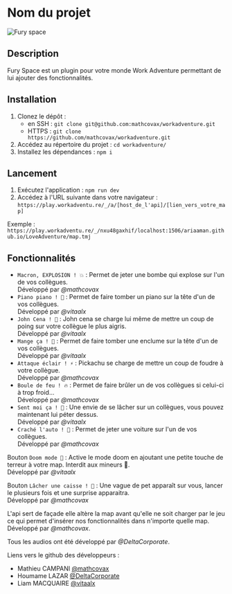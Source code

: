 # Nom du projet
![Fury space](https://i.imgur.com/xL3r0cK.png)

## Description
Fury Space est un plugin pour votre monde Work Adventure permettant de lui ajouter des fonctionnalités.

## Installation
1. Clonez le dépôt : 
    - en SSH : `git clone git@github.com:mathcovax/workadventure.git`
    - HTTPS : `git clone https://github.com/mathcovax/workadventure.git`
2. Accédez au répertoire du projet : `cd workadventure/`
3. Installez les dépendances : `npm i`

## Lancement
1. Exécutez l'application : `npm run dev`
2. Accédez à l'URL suivante dans votre navigateur : `https://play.workadventu.re/_/a/[host_de_l'api]/[lien_vers_votre_map]`

Exemple : `https://play.workadventu.re/_/nxu48gaxhif/localhost:1506/ariaaman.github.io/LoveAdventure/map.tmj`

## Fonctionnalités
- `Macron, EXPLOSION ! 💥` : Permet de jeter une bombe qui explose sur l'un de vos collègues. <br>Développé par *@mathcovax*
- `Piano piano ! 🎹` : Permet de faire tomber un piano sur la tête d'un de vos collègues. <br>Développé par *@vitaalx*
- `John Cena ! 🥊` : John cena se charge lui même de mettre un coup de poing sur votre collègue le plus aigris. <br>Développé par *@vitaalx*
- `Mange ça ! 🔨` : Permet de faire tomber une enclume sur la tête d'un de vos collègues. <br>Développé par *@vitaalx*
- `Attaque éclair ! ⚡️` : Pickachu se charge de mettre un coup de foudre à votre collègue. <br>Développé par *@mathcovax*
- `Boule de feu ! 🔥` : Permet de faire brûler un de vos collègues si celui-ci à trop froid... <br>Développé par *@mathcovax*
- `Sent moi ça ! 💨` : Une envie de se lâcher sur un collègues, vous pouvez maintenant lui péter dessus. <br>Développé par *@vitaalx*
- `Craché l'auto ! 🚗` : Permet de jeter une voiture sur l'un de vos collègues. <br>Développé par *@mathcovax*

Bouton `Doom mode 👹` : Active le mode doom en ajoutant une petite touche de terreur à votre map. Interdit aux mineurs 🔞. <br>Développé par *@vitaalx*

Bouton `Lâcher une caisse ! 💨` : Une vague de pet apparaît sur vous, lancer le plusieurs fois et une surprise apparaitra. <br>Développé par *@mathcovax*

L'api sert de façade elle altère la map avant qu'elle ne soit charger par le jeu ce qui permet d'insérer nos fonctionnalités dans n'importe quelle map.
<br>Développé par *@mathcovax*.

Tous les audios ont été développé par *@DeltaCorporate*.

Liens vers le github des développeurs : 
- Mathieu CAMPANI [@mathcovax](https://github.com/mathcovax)
- Houmame LAZAR [@DeltaCorporate](https://github.com/DeltaCorporate)
- Liam MACQUAIRE [@vitaalx](https://github.com/vitaalx)